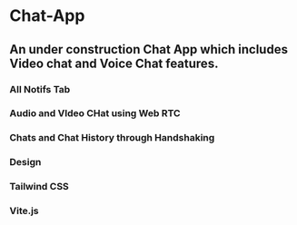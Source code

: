 # Chat-App
## An under construction Chat App which includes Video chat and Voice Chat features.
### All Notifs Tab
### Audio and VIdeo CHat using Web RTC
### Chats and Chat History through Handshaking
### Design
### Tailwind CSS
### Vite.js
